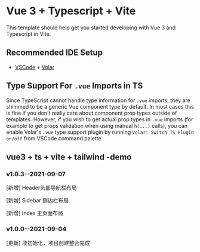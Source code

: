 <!--
 * @Author: your name
 * @Date: 2021-09-04 08:39:20
 * @LastEditTime: 2021-09-07 17:36:49
 * @LastEditors: Please set LastEditors
 * @Description: In User Settings Edit
 * @FilePath: \vue-vite-blog\README.md
-->
# Vue 3 + Typescript + Vite

This template should help get you started developing with Vue 3 and Typescript in Vite.

## Recommended IDE Setup

- [VSCode](https://code.visualstudio.com/) + [Volar](https://marketplace.visualstudio.com/items?itemName=johnsoncodehk.volar)

## Type Support For `.vue` Imports in TS

Since TypeScript cannot handle type information for `.vue` imports, they are shimmed to be a generic Vue component type by default. In most cases this is fine if you don't really care about component prop types outside of templates. However, if you wish to get actual prop types in `.vue` imports (for example to get props validation when using manual `h(...)` calls), you can enable Volar's `.vue` type support plugin by running `Volar: Switch TS Plugin on/off` from VSCode command palette.

## vue3 + ts + vite + tailwind -demo

### v1.0.3--2021-09-07

[新增] Header头部导航栏布局

[新增] Sidebar 侧边栏布局

[新增] Index 主页面布局

### v1.0.0--2021-09-04

[更新] 项初始化，项目创建整合完成
